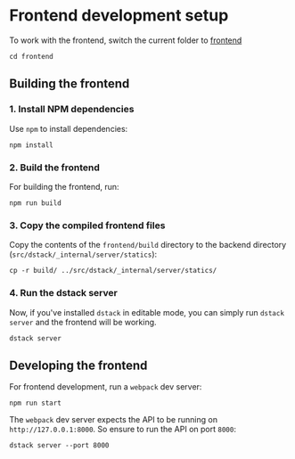 # Frontend development setup

To work with the frontend, switch the current folder to [frontend](../frontend)

```shell
cd frontend
```

## Building the frontend

### 1. Install NPM dependencies

Use `npm` to install dependencies:

```shell
npm install
```

### 2. Build the frontend

For building the frontend, run:

```shell
npm run build
```

### 3. Copy the compiled frontend files

Copy the contents of the `frontend/build` directory to the backend directory (`src/dstack/_internal/server/statics`):

```shell
cp -r build/ ../src/dstack/_internal/server/statics/
```

### 4. Run the dstack server

Now, if you've installed `dstack` in editable mode, you can simply run `dstack server`
and the frontend will be working.

```shell
dstack server
```

## Developing the frontend

For frontend development, run a `webpack` dev server:

```shell
npm run start
```

The `webpack` dev server expects the API to be running on `http://127.0.0.1:8000`. So ensure to run the API on port `8000`:

```shell
dstack server --port 8000
```
